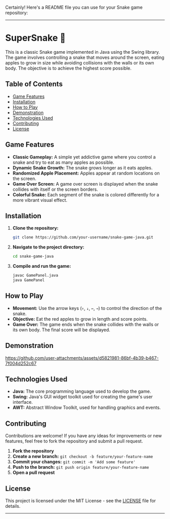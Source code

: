 Certainly! Here's a README file you can use for your Snake game repository:

---

# SuperSnake 🐍

This is a classic Snake game implemented in Java using the Swing library. The game involves controlling a snake that moves around the screen, eating apples to grow in size while avoiding collisions with the walls or its own body. The objective is to achieve the highest score possible.

## Table of Contents

- [Game Features](#game-features)
- [Installation](#installation)
- [How to Play](#how-to-play)
- [Demonstration](#Demonstration)
- [Technologies Used](#technologies-used)
- [Contributing](#contributing)
- [License](#license)

## Game Features

- **Classic Gameplay:** A simple yet addictive game where you control a snake and try to eat as many apples as possible.
- **Dynamic Snake Growth:** The snake grows longer as it eats apples.
- **Randomized Apple Placement:** Apples appear at random locations on the screen.
- **Game Over Screen:** A game over screen is displayed when the snake collides with itself or the screen borders.
- **Colorful Snake:** Each segment of the snake is colored differently for a more vibrant visual effect.

## Installation

1. **Clone the repository:**
   ```bash
   git clone https://github.com/your-username/snake-game-java.git
   ```

2. **Navigate to the project directory:**
   ```bash
   cd snake-game-java
   ```

3. **Compile and run the game:**
   ```bash
   javac GamePanel.java
   java GamePanel
   ```

## How to Play

- **Movement:** Use the arrow keys (`↑`, `↓`, `←`, `→`) to control the direction of the snake.
- **Objective:** Eat the red apples to grow in length and score points.
- **Game Over:** The game ends when the snake collides with the walls or its own body. The final score will be displayed.

## Demonstration

 https://github.com/user-attachments/assets/d5821981-86bf-4b39-b467-7f004d252c67

## Technologies Used

- **Java:** The core programming language used to develop the game.
- **Swing:** Java's GUI widget toolkit used for creating the game's user interface.
- **AWT:** Abstract Window Toolkit, used for handling graphics and events.

## Contributing

Contributions are welcome! If you have any ideas for improvements or new features, feel free to fork the repository and submit a pull request.

1. **Fork the repository**
2. **Create a new branch:** `git checkout -b feature/your-feature-name`
3. **Commit your changes:** `git commit -m 'Add some feature'`
4. **Push to the branch:** `git push origin feature/your-feature-name`
5. **Open a pull request**

## License

This project is licensed under the MIT License - see the [LICENSE](LICENSE) file for details.

---
